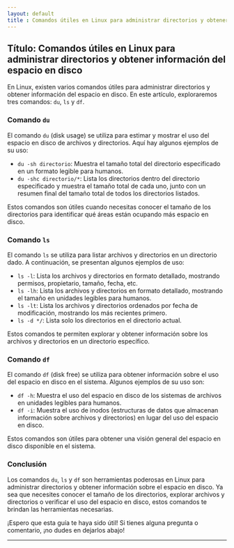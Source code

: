 ```yaml
---
layout: default
title : Comandos útiles en Linux para administrar directorios y obtener información del espacio en disco
---
```


## Título: Comandos útiles en Linux para administrar directorios y obtener información del espacio en disco

En Linux, existen varios comandos útiles para administrar directorios y obtener información del espacio en disco. En este artículo, exploraremos tres comandos: `du`, `ls` y `df`.

### Comando `du`

El comando `du` (disk usage) se utiliza para estimar y mostrar el uso del espacio en disco de archivos y directorios. Aquí hay algunos ejemplos de su uso:

- `du -sh directorio`: Muestra el tamaño total del directorio especificado en un formato legible para humanos.
- `du -shc directorio/*`: Lista los directorios dentro del directorio especificado y muestra el tamaño total de cada uno, junto con un resumen final del tamaño total de todos los directorios listados.

Estos comandos son útiles cuando necesitas conocer el tamaño de los directorios para identificar qué áreas están ocupando más espacio en disco.

### Comando `ls`

El comando `ls` se utiliza para listar archivos y directorios en un directorio dado. A continuación, se presentan algunos ejemplos de uso:

- `ls -l`: Lista los archivos y directorios en formato detallado, mostrando permisos, propietario, tamaño, fecha, etc.
- `ls -lh`: Lista los archivos y directorios en formato detallado, mostrando el tamaño en unidades legibles para humanos.
- `ls -lt`: Lista los archivos y directorios ordenados por fecha de modificación, mostrando los más recientes primero.
- `ls -d */`: Lista solo los directorios en el directorio actual.

Estos comandos te permiten explorar y obtener información sobre los archivos y directorios en un directorio específico.

### Comando `df`

El comando `df` (disk free) se utiliza para obtener información sobre el uso del espacio en disco en el sistema. Algunos ejemplos de su uso son:

- `df -h`: Muestra el uso del espacio en disco de los sistemas de archivos en unidades legibles para humanos.
- `df -i`: Muestra el uso de inodos (estructuras de datos que almacenan información sobre archivos y directorios) en lugar del uso del espacio en disco.

Estos comandos son útiles para obtener una visión general del espacio en disco disponible en el sistema.

### Conclusión

Los comandos `du`, `ls` y `df` son herramientas poderosas en Linux para administrar directorios y obtener información sobre el espacio en disco. Ya sea que necesites conocer el tamaño de los directorios, explorar archivos y directorios o verificar el uso del espacio en disco, estos comandos te brindan las herramientas necesarias.

¡Espero que esta guía te haya sido útil! Si tienes alguna pregunta o comentario, ¡no dudes en dejarlos abajo!

---
